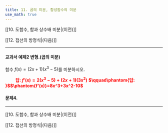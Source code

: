 ```yaml
---
title: 11. 곱의 미분, 합성함수의 미분
use_math: true
---
```

[[10. 도함수, 합과 상수배 미분|(이전)]]

[[12. 접선의 방정식|(다음)]]

***
#### 교과서 예제2 변형.(곱의 미분)
함수 $f(x)=(2x+1)(x^3-5)$를 미분하시오.

**<span style="color: red;">$\qquad$답: $f'(x)=2(x^3-5)+(2x+1)(3x^2)$</span>**
**<span style="color: red;">$\qquad\phantom{답: }$$\phantom{f'(x)}=8x^3+3x^2-10$</span>**

#### 문제4. 


***

[[10. 도함수, 합과 상수배 미분|(이전)]]

[[12. 접선의 방정식|(다음)]]